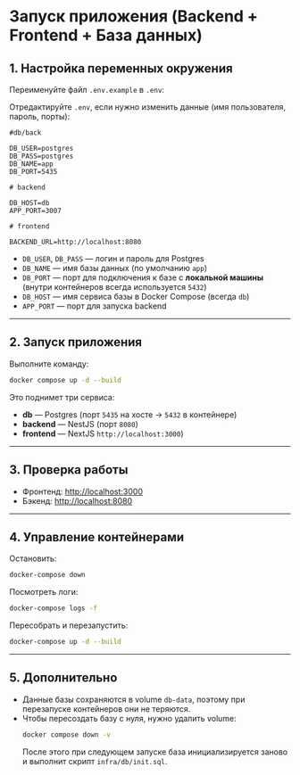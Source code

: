 # Запуск приложения (Backend + Frontend + База данных)

## 1. Настройка переменных окружения
Переименуйте файл `.env.example` в `.env`:

Отредактируйте `.env`, если нужно изменить данные (имя пользователя, пароль, порты):

```env
#db/back

DB_USER=postgres
DB_PASS=postgres
DB_NAME=app
DB_PORT=5435

# backend

DB_HOST=db
APP_PORT=3007

# frontend

BACKEND_URL=http://localhost:8080
```

- `DB_USER`, `DB_PASS` — логин и пароль для Postgres
- `DB_NAME` — имя базы данных (по умолчанию `app`)
- `DB_PORT` — порт для подключения к базе с **локальной машины** (внутри контейнеров всегда используется `5432`)
- `DB_HOST` — имя сервиса базы в Docker Compose (всегда `db`)
- `APP_PORT` — порт для запуска backend

---

## 2. Запуск приложения
Выполните команду:

```bash
docker compose up -d --build
```

Это поднимет три сервиса:
- **db** — Postgres (порт `5435` на хосте → `5432` в контейнере)
- **backend** — NestJS (порт `8080`)
- **frontend** — NextJS `http://localhost:3000`)

---

## 3. Проверка работы
- Фронтенд: [http://localhost:3000](http://localhost:3000)
- Бэкенд: [http://localhost:8080](http://localhost:8080)

---

## 4. Управление контейнерами
Остановить:
```bash
docker-compose down
```

Посмотреть логи:
```bash
docker-compose logs -f
```

Пересобрать и перезапустить:
```bash
docker-compose up -d --build
```

---

## 5. Дополнительно
- Данные базы сохраняются в volume `db-data`, поэтому при перезапуске контейнеров они не теряются.
- Чтобы пересоздать базу с нуля, нужно удалить volume:
  ```bash
  docker compose down -v
  ```
  После этого при следующем запуске база инициализируется заново и выполнит скрипт `infra/db/init.sql`.